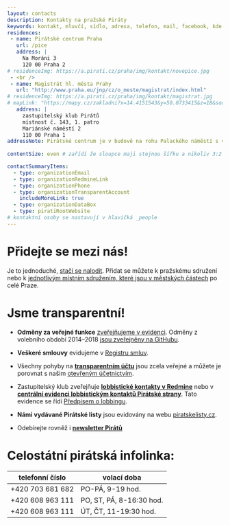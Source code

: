 ```yaml
---
layout: contacts
description: Kontakty na pražské Piráty
keywords: kontakt, mluvčí, sídlo, adresa, telefon, mail, facebook, kde najdu, kde jsou, pirati praha, praha
residences:
 - name: Pirátské centrum Praha
   url: /pice
   address: |
     Na Moráni 3
     120 00 Praha 2
# residenceImg: https://a.pirati.cz/praha/img/kontakt/novepice.jpg
 - <br />
 - name: Magistrát hl. města Prahy
   url: "http://www.praha.eu/jnp/cz/o_meste/magistrat/index.html"
# residenceImg: https://a.pirati.cz/praha/img/kontakt/magistrat.jpg
# mapLink: "https://mapy.cz/zakladni?x=14.4151543&y=50.0733415&z=18&source=addr&id=9018965&q=Na%20Mor%C3%A1ni%203"
   address: |
     zastupitelský klub Pirátů
     místnost č. 143, 1. patro
     Mariánské náměstí 2 
     110 00 Praha 1
addressNote: Pirátské centrum je v budově na rohu Palackého náměstí s velkým displejem, v oknech je grafika Pirátů. Na Magistrátu sídlíme v 1. patře
   
contentSize: even # zařídí že sloupce maji stejnou šířku a nikoliv 3:2 jak je default 

contactSummaryItems:
  - type: organizationEmail
  - type: organizationRedmineLink
  - type: organizationPhone
  - type: organizationTransparentAccount
    includeMoreLink: true
  - type: organizationDataBox
  - type: piratiRootWebsite
# kontaktní osoby se nastavují v hlavičká _people
---
```


# Přidejte se mezi nás!
Je to jednoduché, [stačí se nalodit](https://nalodeni.pirati.cz/). Přidat se můžete k pražskému sdružení nebo k [jednotlivým místním sdružením, které jsou v městských částech](/lide/mestske-casti) po celé Praze.

# Jsme transparentní!
* **Odměny za veřejné funkce** [zveřejňujeme v evidenci](https://nalodeni.pir-test.eu/odmeny/). Odměny z volebního období 2014–2018 [jsou zveřejněny na GitHubu](https://github.com/pirati-cz/KlubPraha/tree/master/odmeny).

* **Veškeré smlouvy** evidujeme v [Registru smluv](http://smlouvy.pirati.cz).

* Všechny pohyby na [**transparentním účtu**](https://ucet.pirati.cz) jsou zcela veřejné a můžete je porovnat s našim <a href="https://piroplaceni.pirati.cz">otevřeným účetnictvím</a>.

* Zastupitelský klub zveřejňuje [**lobbistické kontakty v Redmine**](https://redmine.pirati.cz/projects/praha/issues?utf8=%E2%9C%93&set_filter=1&f[]=tracker_id&op[tracker_id]=%3D&v[tracker_id][]=13&f[]=&c[]=tracker&c[]=status&c[]=priority&c[]=subject&c[]=assigned_to&c[]=updated_on&group_by=) nebo v [**centrální evidenci lobbistickým kontaktů Pirátské strany**](http://evidence.pirati.cz). Tato evidence se řídí <a href="https://wiki.pirati.cz/rules/prl">Předpisem o lobbingu</a>.

* **Námi vydávané Pirátské listy** jsou evidovány na webu [piratskelisty.cz](https://www.piratskelisty.cz/clanek-2015-vsechny-verze-kvetnovych-piratskych-listu-ve-formatu-pdf).

* Odebírejte rovněž i [**newsletter Pirátů**](https://lists.pirati.cz/subscription/OoNVntEmWp?locale=cs-CZ)

# Celostátní pirátská infolinka:  

| telefonní číslo            | volací doba      |
|----------------------------|-------------------|
| +420 703 681 682           | PO-PÁ, 9-19 hod.  |
| +420 608 963 111           | PO, ST, PÁ, 8-16:30 hod.  |
| +420 608 963 111           | ÚT, ČT, 11-19:30 hod.  |
